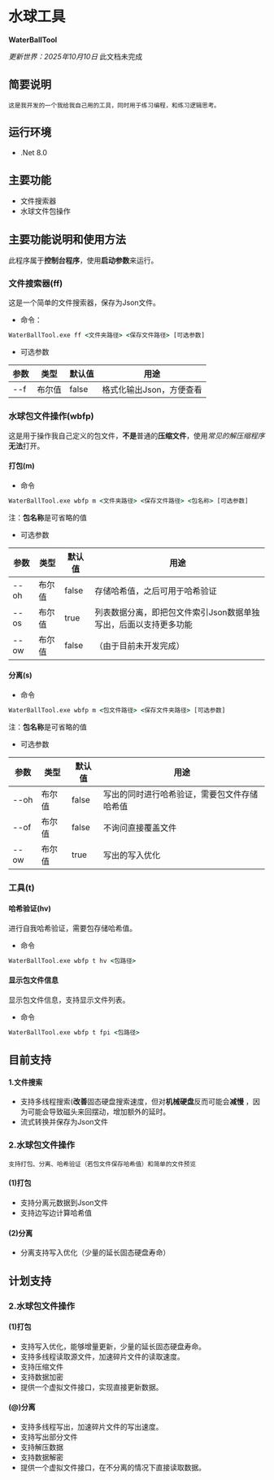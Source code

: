 # 水球工具
**WaterBallTool**

*更新世界：2025年10月10日*
此文档未完成

## 简要说明
    这是我开发的一个我给我自己用的工具，同时用于练习编程，和练习逻辑思考。

## 运行环境
- .Net 8.0

## 主要功能
- 文件搜索器
- 水球文件包操作

## 主要功能说明和使用方法
此程序属于**控制台程序**，使用**启动参数**来运行。

### 文件搜索器(ff)
这是一个简单的文件搜索器，保存为Json文件。
- 命令：

~~~cmd
WaterBallTool.exe ff <文件夹路径> <保存文件路径> [可选参数]
~~~
- 可选参数

|参数|类型|默认值|用途|
|-|-|-|-|
|--f|布尔值|false|格式化输出Json，方便查看|

### 水球包文件操作(wbfp)
这是用于操作我自己定义的包文件，**不是**普通的**压缩文件**，使用*常见的解压缩程序* **无法**打开。
#### 打包(m)
- 命令
~~~cmd
WaterBallTool.exe wbfp m <文件夹路径> <保存文件路径> <包名称> [可选参数]
~~~
注：**包名称**是可省略的值
- 可选参数

|参数|类型|默认值|用途|
|-|-|-|-|
|--oh|布尔值|false|存储哈希值，之后可用于哈希验证|
|--os|布尔值|true|列表数据分离，即把包文件索引Json数据单独写出，后面以支持更多功能|
|--ow|布尔值|false|（由于目前未开发完成）|写入优化。**警告**:此功能未开发完成，加此参数会导致不可用。|

#### 分离(s)
- 命令
~~~cmd
WaterBallTool.exe wbfp m <包文件路径> <保存文件夹路径> [可选参数]
~~~
注：**包名称**是可省略的值
- 可选参数

|参数|类型|默认值|用途|
|-|-|-|-|
|--oh|布尔值|false|写出的同时进行哈希验证，需要包文件存储哈希值|
|--of|布尔值|false|不询问直接覆盖文件|
|--ow|布尔值|true|写出的写入优化|
### 工具(t)
#### 哈希验证(hv)
进行自我哈希验证，需要包存储哈希值。
- 命令
~~~cmd
WaterBallTool.exe wbfp t hv <包路径>
~~~
#### 显示包文件信息
显示包文件信息，支持显示文件列表。
- 命令
~~~cmd
WaterBallTool.exe wbfp t fpi <包路径>
~~~

## 目前支持

#### 1.文件搜索
- 支持多线程搜索(**改善**固态硬盘搜索速度，但对**机械硬盘**反而可能会**减慢** ，因为可能会导致磁头来回摆动，增加额外的延时。
- 流式转换并保存为Json文件
### 2.水球包文件操作
    支持打包、分离、哈希验证（若包文件保存哈希值）和简单的文件预览
#### (1)打包
- 支持分离元数据到Json文件
- 支持边写边计算哈希值
#### (2)分离
- 分离支持写入优化（少量的延长固态硬盘寿命）


## 计划支持
### 2.水球包文件操作
#### (1)打包
- 支持写入优化，能够增量更新，少量的延长固态硬盘寿命。
- 支持多线程读取源文件，加速碎片文件的读取速度。
- 支持压缩文件
- 支持数据加密
- 提供一个虚拟文件接口，实现直接更新数据。
#### (@)分离
- 支持多线程写出，加速碎片文件的写出速度。
- 支持写出部分文件
- 支持解压数据
- 支持数据解密
- 提供一个虚拟文件接口，在不分离的情况下直接读取数据。
